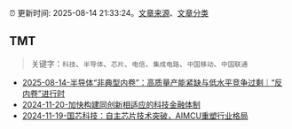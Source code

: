 :alarm_clock: 更新时间: 2025-08-14 21:33:24。[文章来源](/README.md)、[文章分类](/TAGS.md)

## TMT


> 关键字：`科技`、`半导体`、`芯片`、`电信`、`集成电路`、`中国移动`、`中国联通`



- [2025-08-14-半导体“非典型内卷”：高质量产能紧缺与低水平竞争过剩｜“反内卷”进行时](https://www.cls.cn/detail/2114700) 
- [2024-11-20-加快构建同创新相适应的科技金融体制](https://xueqiu.com/9193403816/313561745) 
- [2024-11-19-国芯科技：自主芯片技术突破，AIMCU重塑行业格局](https://xueqiu.com/8151841495/313402043) 
